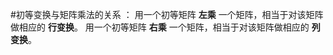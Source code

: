 #初等变换与矩阵乘法的关系 ：
    用一个初等矩阵 **左乘** 一个矩阵，相当于对该矩阵做相应的 **行变换**。
    用一个初等矩阵 **右乘** 一个矩阵，相当于对该矩阵做相应的 **列变换**。